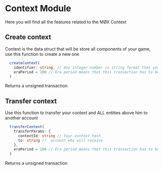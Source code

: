 # Context Module

Here you will find all the features related to the MØX Context

## Create context

Context is the data struct that will be store all components of your game, use this function to create a new one

```typescript
  createContext(
    identifier: string, // Any integer number in string format that you can use to identify this context
    eraPeriod = 100 // Era period means that this transaction has to be propagated in a maximum of 100 blocks after its creation
  )
```

Returns a unsigned transaction

## Transfer context

Use this function to transfer your context and ALL entities above him to another account

```typescript
  transferContext(
    transferParams: {
      contextId: string // Your context hash
      to: string //  account who will receive
    },
    eraPeriod = 100 // Era period means that this transaction has to be propagated in a maximum of 100 blocks after its creation
  )
```

Returns a unsigned transaction
